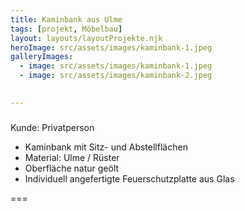 ```yaml
---
title: Kaminbank aus Ulme
tags: [projekt, Möbelbau]
layout: layouts/layoutProjekte.njk
heroImage: src/assets/images/kaminbank-1.jpeg
galleryImages:
  - image: src/assets/images/kaminbank-1.jpeg
  - image: src/assets/images/kaminbank-2.jpeg

  
--- 
```

### 
Kunde: Privatperson
- Kaminbank mit Sitz- und Abstellflächen
- Material: Ulme / Rüster
- Oberfläche natur geölt
- Individuell angefertigte Feuerschutzplatte aus Glas

===
